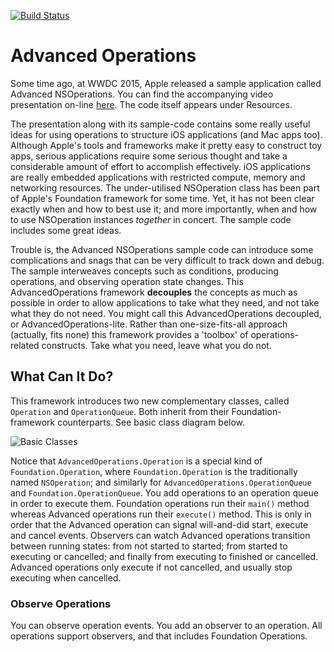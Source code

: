 [![Build Status](https://travis-ci.org/royratcliffe/AdvancedOperations.svg?branch=master)](https://travis-ci.org/royratcliffe/AdvancedOperations)

# Advanced Operations

Some time ago, at WWDC 2015, Apple released a sample application called
Advanced NSOperations. You can find the accompanying video presentation on-line
[here](https://developer.apple.com/videos/play/wwdc2015/226/). The code itself
appears under Resources.

The presentation along with its sample-code contains some really useful ideas
for using operations to structure iOS applications (and Mac apps too). Although
Apple's tools and frameworks make it pretty easy to construct toy apps, serious
applications require some serious thought and take a considerable amount of
effort to accomplish effectively. iOS applications are really embedded
applications with restricted compute, memory and networking resources. The
under-utilised NSOperation class has been part of Apple's Foundation framework
for some time. Yet, it has not been clear exactly when and how to best use it;
and more importantly, when and how to use NSOperation instances *together* in
concert. The sample code includes some great ideas.

Trouble is, the Advanced NSOperations sample code can introduce some
complications and snags that can be very difficult to track down and debug. The
sample interweaves concepts such as conditions, producing operations, and
observing operation state changes. This AdvancedOperations framework
__decouples__ the concepts as much as possible in order to allow applications
to take what they need, and not take what they do not need. You might call this
AdvancedOperations decoupled, or AdvancedOperations-lite. Rather than
one-size-fits-all approach (actually, fits none) this framework provides a
'toolbox' of operations-related constructs. Take what you need, leave what you
do not.

## What Can It Do?

This framework introduces two new complementary classes, called `Operation` and
`OperationQueue`. Both inherit from their Foundation-framework counterparts.
See basic class diagram below.

![Basic Classes](http://royratcliffe.github.io/AdvancedOperations/images/basic-classes.svg "Basic Classes")

Notice that `AdvancedOperations.Operation` is a special kind of
`Foundation.Operation`, where `Foundation.Operation` is the traditionally named
`NSOperation`; and similarly for `AdvancedOperations.OperationQueue` and
`Foundation.OperationQueue`. You add operations to an operation queue in order
to execute them. Foundation operations run their `main()` method whereas
Advanced operations run their `execute()` method. This is only in order that
the Advanced operation can signal will-and-did start, execute and cancel
events. Observers can watch Advanced operations transition between running
states: from not started to started; from started to executing or cancelled;
and finally from executing to finished or cancelled. Advanced operations only
execute if not cancelled, and usually stop executing when cancelled.

### Observe Operations

You can observe operation events. You add an observer to an operation. All
operations support observers, and that includes Foundation Operations.

